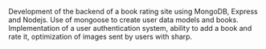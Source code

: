 Development of the backend of a book rating site using MongoDB, Express and Nodejs.
Use of mongoose to create user data models and books.
Implementation of a user authentication system, ability to add a book and rate it, optimization of images sent by users with sharp.
